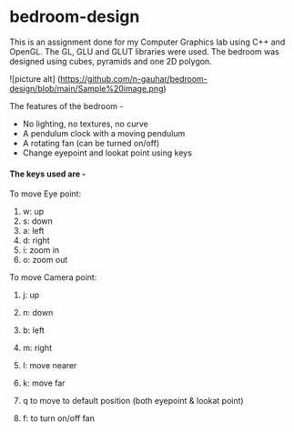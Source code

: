 # bedroom-design
This is an assignment done for my Computer Graphics lab using C++ and OpenGL. The GL, GLU and GLUT libraries were used. The bedroom was designed using cubes, pyramids and one 2D polygon.

![picture alt] (https://github.com/n-gauhar/bedroom-design/blob/main/Sample%20image.png)

The features of the bedroom - 
* No lighting, no textures, no curve
* A pendulum clock with a moving pendulum
* A rotating fan (can be turned on/off)
* Change eyepoint and lookat point using keys

#### The keys used are -  

To move Eye point:
1. w: up
2. s: down
3. a: left
4. d: right
5. i: zoom in
6. o: zoom out
   
To move Camera point:
1. j: up
2. n: down
3. b: left
4. m: right
5. l: move nearer
6. k: move far
    

1. q to move to default position (both eyepoint & lookat point)
2. f: to turn on/off fan

